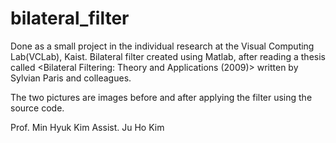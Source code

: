 # bilateral_filter

Done as a small project in the individual research at the Visual Computing Lab(VCLab), Kaist.
Bilateral filter created using Matlab, after reading a thesis called <Bilateral Filtering: Theory and Applications (2009)> written by Sylvian Paris and colleagues.

The two pictures are images before and after applying the filter using the source code.

Prof. Min Hyuk Kim
Assist. Ju Ho Kim
